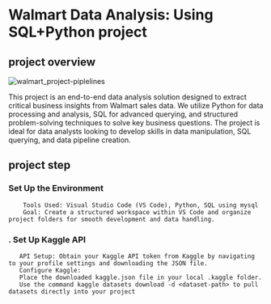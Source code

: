 # Walmart Data Analysis: Using SQL+Python project

##  project overview
  ![walmart_project-piplelines](https://github.com/user-attachments/assets/ec88f8c7-d210-4ff4-a3cb-34e42baca85e)

  This project is an end-to-end data analysis solution designed to extract critical business insights from Walmart sales data. We utilize Python for data processing and analysis, SQL for advanced querying, and structured problem-solving techniques to solve key business questions. The project is ideal for data analysts looking to develop skills in data manipulation, SQL querying, and data pipeline creation.

## project step

### Set Up the Environment
        Tools Used: Visual Studio Code (VS Code), Python, SQL using mysql
        Goal: Create a structured workspace within VS Code and organize project folders for smooth development and data handling.

### . Set Up Kaggle API
       API Setup: Obtain your Kaggle API token from Kaggle by navigating to your profile settings and downloading the JSON file.
       Configure Kaggle:
       Place the downloaded kaggle.json file in your local .kaggle folder.
       Use the command kaggle datasets download -d <dataset-path> to pull datasets directly into your project

        
